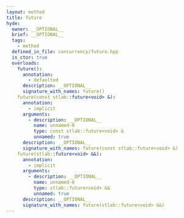 ```yaml
---
layout: method
title: future
hyde:
  owner: __OPTIONAL__
  brief: __OPTIONAL__
  tags:
    - method
  defined_in_file: concurrency/future.hpp
  is_ctor: true
  overloads:
    future():
      annotation:
        - defaulted
      description: __OPTIONAL__
      signature_with_names: future()
    future(const stlab::future<void> &):
      annotation:
        - implicit
      arguments:
        - description: __OPTIONAL__
          name: unnamed-0
          type: const stlab::future<void> &
          unnamed: true
      description: __OPTIONAL__
      signature_with_names: future(const stlab::future<void> &)
    future(stlab::future<void> &&):
      annotation:
        - implicit
      arguments:
        - description: __OPTIONAL__
          name: unnamed-0
          type: stlab::future<void> &&
          unnamed: true
      description: __OPTIONAL__
      signature_with_names: future(stlab::future<void> &&)
---
```

